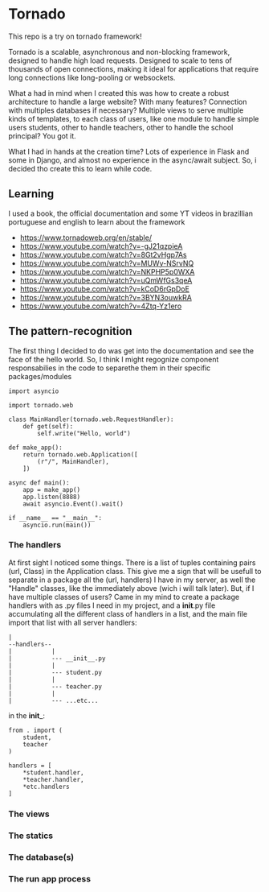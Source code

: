 # Tornado

This repo is a try on tornado framework!

Tornado is a scalable, asynchronous and non-blocking framework, designed to handle high load requests.
Designed to scale to tens of thousands of open connections, making it ideal for applications that require long connections like long-pooling or websockets.

What a had in mind when I created this was how to create a robust architecture to handle a large website? With many features? Connection with multiples databases if necessary? Multiple views to serve multiple kinds of templates, to each class of users, like one module to handle simple users students, other to handle teachers, other to handle the school principal? You got it.

What I had in hands at the creation time? Lots of experience in Flask and some in Django, and almost no experience in the async/await subject. So, i decided tho create this to learn while code.

## Learning

I used a book, the official documentation and some YT videos in brazillian portuguese and english to learn about the framework
- https://www.tornadoweb.org/en/stable/
- https://www.youtube.com/watch?v=-gJ21qzpieA
- https://www.youtube.com/watch?v=8Gt2vHgp7As
- https://www.youtube.com/watch?v=MUWy-NSrvNQ
- https://www.youtube.com/watch?v=NKPHP5p0WXA
- https://www.youtube.com/watch?v=uQmWfGs3qeA
- https://www.youtube.com/watch?v=kCoD6rGpDoE
- https://www.youtube.com/watch?v=3BYN3ouwkRA
- https://www.youtube.com/watch?v=4Ztq-Yz1ero


## The pattern-recognition

The first thing I decided to do was get into the documentation and see the face of the hello world.
So, I think I might regognize component responsabilies in the code to separethe them in their specific packages/modules


```
import asyncio

import tornado.web

class MainHandler(tornado.web.RequestHandler):
    def get(self):
        self.write("Hello, world")

def make_app():
    return tornado.web.Application([
        (r"/", MainHandler),
    ])

async def main():
    app = make_app()
    app.listen(8888)
    await asyncio.Event().wait()

if __name__ == "__main__":
    asyncio.run(main())
```
### The handlers
At first sight I noticed some things. There is a list of tuples containing pairs (url, Class) in the Application class. This give me a sign that will be usefull to separate in a package all the (url, handlers) I have in my server, as well the "Handle" classes, like the immediately above (wich i will talk later). But, if I have multiple classes of users? Came in my mind to create a package handlers with as .py files I need in my project, and a __init__.py file accumulating all the different class of handlers in a list, and the main file import that list with  all server handlers:

```
|
--handlers--
|           |
|           --- __init__.py
|           |
|           --- student.py
|           |
|           --- teacher.py
|           |
|           --- ...etc...

```

in the __init___:

```
from . import (
    student,
    teacher
)

handlers = [
    *student.handler,
    *teacher.handler,
    *etc.handlers
]
```

### The views

### The statics

### The database(s)

### The run app process

